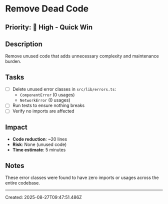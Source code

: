 # Remove Dead Code

## Priority: 🔴 High - Quick Win

## Description
Remove unused code that adds unnecessary complexity and maintenance burden.

## Tasks
- [ ] Delete unused error classes in `src/lib/errors.ts`:
  - `ComponentError` (0 usages)
  - `NetworkError` (0 usages)
- [ ] Run tests to ensure nothing breaks
- [ ] Verify no imports are affected

## Impact
- **Code reduction**: ~20 lines
- **Risk**: None (unused code)
- **Time estimate**: 5 minutes

## Notes
These error classes were found to have zero imports or usages across the entire codebase.

---
Created: 2025-08-27T09:47:51.486Z
